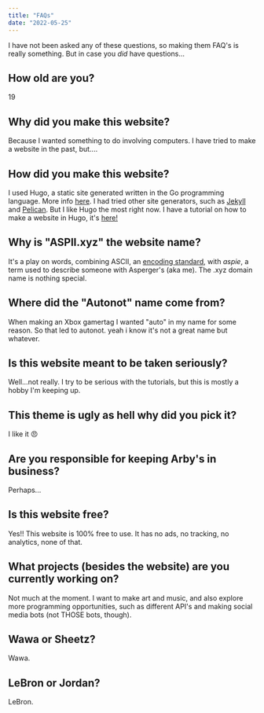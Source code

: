 ```yaml
---
title: "FAQs"
date: "2022-05-25"
---
```


I have not been asked any of these questions, so making them FAQ's is really something. But in case you *did* have questions...

## How old are you?
19

## Why did you make this website?
Because I wanted something to do involving computers. I have tried to make a website in the past, but....

## How did you make this website?
I used Hugo, a static site generated written in the Go programming language. More info [here](https://gohugo.io/).
I had tried other site generators, such as [Jekyll](https://jekyllrb.com/) and [Pelican](https://docs.getpelican.com/en/latest/). But I like Hugo the most right now. I have a tutorial on how to make a website in Hugo, it's [here!](https://aspii.xyz/posts/hugo_tutorial/)


## Why is "ASPII.xyz" the website name?
It's a play on words, combining ASCII, an [encoding standard](https://en.wikipedia.org/wiki/ASCII), with *aspie*, a term used to describe someone with Asperger's (aka me). The .xyz domain name is nothing special.

## Where did the "Autonot" name come from?
When making an Xbox gamertag I wanted "auto" in my name for some reason. So that led to autonot. yeah i know it's not a great name but whatever.

## Is this website meant to be taken seriously?
Well...not really. I try to be serious with the tutorials, but this is mostly a hobby I'm keeping up.

## This theme is ugly as hell why did you pick it?
I like it :angry:

## Are you responsible for keeping Arby's in business?
Perhaps...

## Is this website free?
Yes!! This website is 100% free to use. It has no ads, no tracking, no analytics, none of that.

## What projects (besides the website) are you currently working on?
Not much at the moment. I want to make art and music, and also explore more programming opportunities, such as different API's and making social media bots (not THOSE bots, though).

## Wawa or Sheetz?
Wawa.

## LeBron or Jordan?
LeBron.





